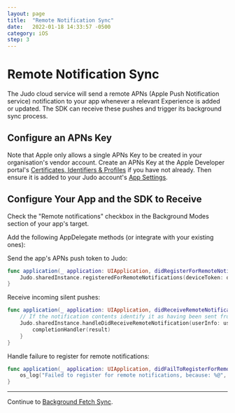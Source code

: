 ```yaml
---
layout: page
title:  "Remote Notification Sync"
date:   2022-01-18 14:33:57 -0500
category: iOS
step: 3
---
```

# Remote Notification Sync

The Judo cloud service will send a remote APNs (Apple Push Notification service) notification to your app whenever a relevant Experience is added or updated. The SDK can receive these pushes and trigger its background sync process.

## Configure an APNs Key

Note that Apple only allows a single APNs Key to be created in your organisation's vendor account.  Create an APNs Key at the Apple Developer portal's [Certificates, Identifiers & Profiles](https://developer.apple.com/account/resources/authkeys/add) if you have not already. Then ensure it is added to your Judo account's [App Settings](https://www.judo.app/login).

## Configure Your App and the SDK to Receive

Check the  "Remote notifications" checkbox in the Background Modes section of your app's target.

Add the following AppDelegate methods (or integrate with your existing ones):

Send the app's APNs push token to Judo:

```swift
func application(_ application: UIApplication, didRegisterForRemoteNotificationsWithDeviceToken deviceToken: Data) {
    Judo.sharedInstance.registeredForRemoteNotifications(deviceToken: deviceToken)
}
```

Receive incoming silent pushes:

```swift
func application(_ application: UIApplication, didReceiveRemoteNotification userInfo: [AnyHashable : Any], fetchCompletionHandler completionHandler: @escaping (UIBackgroundFetchResult) -> Void) {
    // If the notification contents identify it as having been sent from the Judo cloud service, a sync will be triggered.
    Judo.sharedInstance.handleDidReceiveRemoteNotification(userInfo: userInfo) { result in
        completionHandler(result)
    }
}
```

Handle failure to register for remote notifications:

```swift
func application(_ application: UIApplication, didFailToRegisterForRemoteNotificationsWithError error: Error) {
    os_log("Failed to register for remote notifications, because: %@", type: .debug, error.localizedDescription)
}
```

---

Continue to [Background Fetch Sync](Background-Fetch-Sync).
